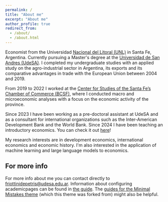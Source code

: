 ```yaml
---
permalink: /
title: "About me"
excerpt: "About me"
author_profile: true
redirect_from: 
  - /about/
  - /about.html
---
```


Economist from the Universidad [Nacional del Litoral (UNL)](https://www.fce.unl.edu.ar/) in Santa Fe, Argentina. Currently pursuing a Master's degree at the  [Universidad de San Andres (UdeSA)](https://udesa.edu.ar/departamento-de-economia/maestria-en-economia). I completed my undergraduate studies with an applied study on the agro-industrial sector in Argentina, its exports and its comparative advantages in trade with the European Union between 2004 and 2019.

From 2019 to 2022 I worked at the [Center for Studies of the Santa Fe’s Chamber of Commerce (BCSF)](https://www.bcsf.com.ar/ces/index.php), where I conducted macro and microeconomic analyses with a focus on the economic activity of the province.

Since 2023 I have been working as a pre-doctoral assistant at UdeSA and as a consultant for international organizations such as the Inter-American Development Bank and the World Bank. Since 2024 I have been teaching an introductory economics. You can check it out [here](https://github.com/francoriottini/EcoIUdeSA)!

My research interests are in development economics, international economics and economic history. I'm also interested in the application of machine learning and large language models to economics.

For more info
------
For more info about me you can contact directly to friottinidepetris@udesa.edu.ar. Information about configuring academicpages can be found in [the guide](https://academicpages.github.io/markdown/). The [guides for the Minimal Mistakes theme](https://mmistakes.github.io/minimal-mistakes/docs/configuration/) (which this theme was forked from) might also be helpful.
